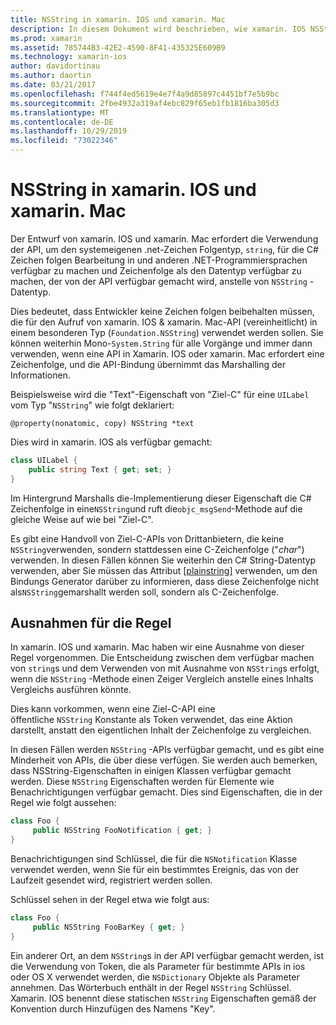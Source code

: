 ```yaml
---
title: NSString in xamarin. IOS und xamarin. Mac
description: In diesem Dokument wird beschrieben, wie xamarin. IOS NSString- C# Objekte transparent in Zeichen folgen Objekte konvertiert, wenn dies nicht der Fall ist.
ms.prod: xamarin
ms.assetid: 785744B3-42E2-4590-8F41-435325E609B9
ms.technology: xamarin-ios
author: davidortinau
ms.author: daortin
ms.date: 03/21/2017
ms.openlocfilehash: f744f4ed5619e4e7f4a9d85897c4451bf7e5b9bc
ms.sourcegitcommit: 2fbe4932a319af4ebc829f65eb1fb1816ba305d3
ms.translationtype: MT
ms.contentlocale: de-DE
ms.lasthandoff: 10/29/2019
ms.locfileid: "73022346"
---
```

# <a name="nsstring-in-xamarinios-and-xamarinmac"></a>NSString in xamarin. IOS und xamarin. Mac

Der Entwurf von xamarin. IOS und xamarin. Mac erfordert die Verwendung der API, um den systemeigenen .net-Zeichen Folgentyp, `string`, für die C# Zeichen folgen Bearbeitung in und anderen .NET-Programmiersprachen verfügbar zu machen und Zeichenfolge als den Datentyp verfügbar zu machen, der von der API verfügbar gemacht wird, anstelle von `NSString` -Datentyp.

Dies bedeutet, dass Entwickler keine Zeichen folgen beibehalten müssen, die für den Aufruf von xamarin. IOS & xamarin. Mac-API (vereinheitlicht) in einem besonderen Typ (`Foundation.NSString`) verwendet werden sollen. Sie können weiterhin Mono-`System.String` für alle Vorgänge und immer dann verwenden, wenn eine API in Xamarin. IOS oder xamarin. Mac erfordert eine Zeichenfolge, und die API-Bindung übernimmt das Marshalling der Informationen.

Beispielsweise wird die "Text"-Eigenschaft von "Ziel-C" für eine `UILabel` vom Typ "`NSString`" wie folgt deklariert:

```objc
@property(nonatomic, copy) NSString *text
```

Dies wird in xamarin. IOS als verfügbar gemacht:

```csharp
class UILabel {
    public string Text { get; set; }
}
```

Im Hintergrund Marshalls die-Implementierung dieser Eigenschaft die C# Zeichenfolge in eine`NSString`und ruft die`objc_msgSend`-Methode auf die gleiche Weise auf wie bei "Ziel-C".

Es gibt eine Handvoll von Ziel-C-APIs von Drittanbietern, die keine `NSString`verwenden, sondern stattdessen eine C-Zeichenfolge ("*char*") verwenden. In diesen Fällen können Sie weiterhin den C# String-Datentyp verwenden, aber Sie müssen das Attribut [[plainstring]](~/cross-platform/macios/binding/objective-c-libraries.md) verwenden, um den Bindungs Generator darüber zu informieren, dass diese Zeichenfolge nicht als`NSString`gemarshallt werden soll, sondern als C-Zeichenfolge.

 <a name="Exceptions_to_the_Rule" />

## <a name="exceptions-to-the-rule"></a>Ausnahmen für die Regel

In xamarin. IOS und xamarin. Mac haben wir eine Ausnahme von dieser Regel vorgenommen. Die Entscheidung zwischen dem verfügbar machen von `string`s und dem Verwenden von mit Ausnahme von `NSString`s erfolgt, wenn die `NSString` -Methode einen Zeiger Vergleich anstelle eines Inhalts Vergleichs ausführen könnte.

Dies kann vorkommen, wenn eine Ziel-C-API eine öffentliche `NSString` Konstante als Token verwendet, das eine Aktion darstellt, anstatt den eigentlichen Inhalt der Zeichenfolge zu vergleichen.

In diesen Fällen werden `NSString` -APIs verfügbar gemacht, und es gibt eine Minderheit von APIs, die über diese verfügen. Sie werden auch bemerken, dass NSString-Eigenschaften in einigen Klassen verfügbar gemacht werden. Diese `NSString` Eigenschaften werden für Elemente wie Benachrichtigungen verfügbar gemacht. Dies sind Eigenschaften, die in der Regel wie folgt aussehen:

```csharp
class Foo {
     public NSString FooNotification { get; }
}
```

Benachrichtigungen sind Schlüssel, die für die `NSNotification` Klasse verwendet werden, wenn Sie für ein bestimmtes Ereignis, das von der Laufzeit gesendet wird, registriert werden sollen.

Schlüssel sehen in der Regel etwa wie folgt aus:

```csharp
class Foo {
     public NSString FooBarKey { get; }
}
```

Ein anderer Ort, an dem `NSString`s in der API verfügbar gemacht werden, ist die Verwendung von Token, die als Parameter für bestimmte APIs in ios oder OS X verwendet werden, die `NSDictionary` Objekte als Parameter annehmen. Das Wörterbuch enthält in der Regel `NSString` Schlüssel. Xamarin. IOS benennt diese statischen `NSString` Eigenschaften gemäß der Konvention durch Hinzufügen des Namens "Key".
